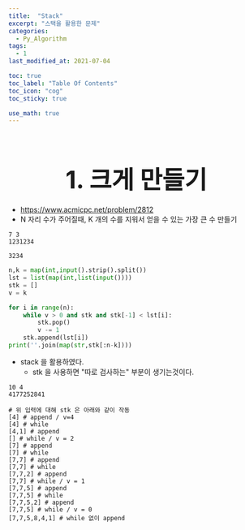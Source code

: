 ```yaml
---
title:  "Stack"
excerpt: "스택을 활용한 문제"
categories:
  - Py_Algorithm
tags:
  - 1
last_modified_at: 2021-07-04

toc: true
toc_label: "Table Of Contents"
toc_icon: "cog"
toc_sticky: true

use_math: true
---
```


<br>

# <center><font size="10">1. 크게 만들기</font></center>

- <https://www.acmicpc.net/problem/2812>
- N 자리 수가 주어질때, K 개의 수를 지워서 얻을 수 있는 가장 큰 수 만들기

```
7 3
1231234
```

```
3234
```

```python
n,k = map(int,input().strip().split())
lst = list(map(int,list(input())))
stk = []
v = k

for i in range(n):
    while v > 0 and stk and stk[-1] < lst[i]:
        stk.pop()
        v -= 1
    stk.append(lst[i])
print(''.join(map(str,stk[:n-k])))
```

- stack 을 활용하였다.
  - stk 을 사용하면 "따로 검사하는" 부분이 생기는것이다. 

```
10 4 
4177252841
```



```
# 위 입력에 대해 stk 은 아래와 같이 작동
[4] # append / v=4
[4] # while
[4,1] # append
[] # while / v = 2
[7] # append
[7] # while
[7,7] # append
[7,7] # while
[7,7,2] # append
[7,7] # while / v = 1
[7,7,5] # append 
[7,7,5] # while 
[7,7,5,2] # append
[7,7,5] # while / v = 0
[7,7,5,8,4,1] # while 없이 append
```

